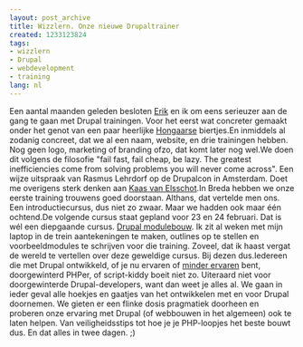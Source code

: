 ```yaml
---
layout: post_archive
title: Wizzlern. Onze nieuwe Drupaltrainer
created: 1233123824
tags:
- wizzlern
- Drupal
- webdevelopment
- training
lang: nl
---
```

Een aantal maanden geleden besloten [Erik](http://drupal.org/) en ik om eens serieuzer aan de gang te gaan met Drupal trainingen. Voor het eerst wat concreter gemaakt onder het genot van een paar heerlijke [Hongaarse](http://szeged2008.drupalcon.org/) biertjes.En inmiddels al zodanig concreet, dat we al een naam, website, en drie trainingen hebben. Nog geen logo, marketing of branding ofzo, dat komt later nog wel.We doen dit volgens de filosofie "fail fast, fail cheap, be lazy. The greatest inefficiencies come from solving problems you will never come across". Een wijze uitspraak van Rasmus Lehrdorf op de Drupalcon in Amsterdam. Doet me overigens sterk denken aan [Kaas van Elsschot](http://www.boekmeter.nl/book/512).In Breda hebben we onze eerste training trouwens goed doorstaan. Althans, dat vertelde men ons. Een introductiecursus, dus niet zo zwaar. Maar we hadden ook maar één ochtend.De volgende cursus staat gepland voor 23 en 24 februari. Dat is wél een diepgaande cursus. [Drupal modulebouw](http://wizzlern.nl/trainingen). Ik zit al weken met mijn laptop in de trein aantekeningen te maken, outlines op te stellen en voorbeeldmodules te schrijven voor die training. Zoveel, dat ik haast vergat de wereld te vertellen over deze geweldige cursus. Bij dezen dus.Iedereen die met Drupal ontwikkeld, of je nu ervaren of [minder ervaren](http://new.webwereld.nl/article/view/id/54444) bent, doorgewinterd PHPer, of script-kiddy boeit niet zo. Uiteraard niet voor doorgewinterde Drupal-developers, want dan weet je alles al. We gaan in ieder geval alle hoekjes en gaatjes van het ontwikkelen met en voor Drupal doornemen. We gieten er een flinke dosis pragmatiek doorheen en proberen onze ervaring met Drupal (of webbouwen in het algemeen) ook te laten helpen. Van veiligheidsstips tot hoe je je PHP-loopjes het beste bouwt dus. En dat alles in twee dagen. ;)
